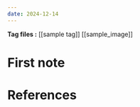 ```yaml
---
date: 2024-12-14
---
```

**Tag files :** [[sample tag]] [[sample_image]]
# First note

# References
